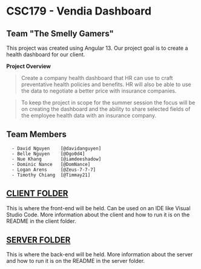 # CSC179 - Vendia Dashboard
## Team "The Smelly Gamers"

This project was created using Angular 13. Our project goal is to create a health dashboard for our client.

**Project Overview**
> Create a company health dashboard that HR can use to craft preventative health policies and 
benefits. HR will also be able to use the data to negotiate a better price with insurance 
companies.

> To keep the project in scope for the summer session the focus will be on creating the dashboard 
and the ability to share selected fields of the employee health data with an insurance company.

## Team Members
      - David Nguyen    [@davidanguyen]
      - Belle Nguyen    [@Ogo0d4]
      - Nue Khang       [@iamdeeshadow]
      - Dominic Nance   [@DomNance]
      - Logan Arens     [@Zeus-7-7-7]
      - Timothy Chiang  [@Timmay21]

## [CLIENT FOLDER](https://github.com/davidanguyen/CSC179-VendiaDashboard-TSG/tree/master/Client)
This is where the front-end will be held. Can be used on an IDE like Visual Studio Code. More information about the client and how to run it is on the README in the client folder.

## [SERVER FOLDER](https://github.com/davidanguyen/CSC179-VendiaDashboard-TSG/tree/master/Server)
This is where the back-end will be held. More information about the server and how to run it is on the README in the server folder.

